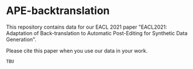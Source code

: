 # APE-backtranslation

This repository contains data for our EACL 2021 paper "EACL2021: Adaptation of Back-translation to Automatic Post-Editing for Synthetic Data Generation".

Please cite this paper when you use our data in your work.
```
TBU
```
